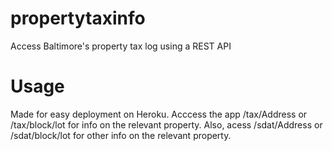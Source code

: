 # propertytaxinfo
Access Baltimore's property tax log using a REST API

# Usage
Made for easy deployment on Heroku.
Acccess the app /tax/Address or /tax/block/lot for info on the relevant property.
Also, acess /sdat/Address or /sdat/block/lot for other info on the relevant property.